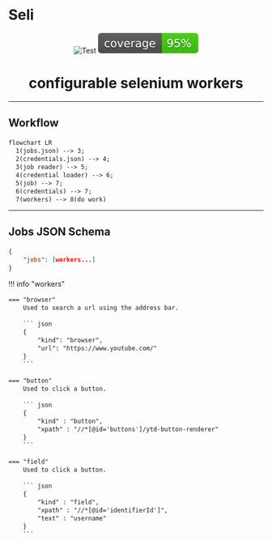 # Seli
<p align="center">
  <img  src="https://github.com/yemaney/seli/actions/workflows/test.yaml/badge.svg" alt="Test">
  <img  src="images/coverage.svg" alt="Coverage">
</p>
<h1 align="center">
    configurable selenium workers
</h1>

---

## Workflow

```mermaid
flowchart LR
  1(jobs.json) --> 3;
  2(credentials.json) --> 4;
  3(job reader) --> 5;
  4(credential loader) --> 6;
  5(job) --> 7;
  6(credentials) --> 7;
  7(workers) --> 8(do work)
```

---

## Jobs JSON Schema

```json
{
    "jobs": [workers...]
}

```


!!! info "workers"

    === "browser"
        Used to search a url using the address bar.

        ``` json
        {
            "kind": "browser",
            "url": "https://www.youtube.com/"
        }
        ```

    === "button"
        Used to click a button.

        ``` json
        {
            "kind" : "button",
            "xpath" : "//*[@id='buttons']/ytd-button-renderer"
        }
        ```

    === "field"
        Used to click a button.

        ``` json
        {
            "kind" : "field",
            "xpath" : "//*[@id='identifierId']",
            "text" : "username"
        }
        ```
